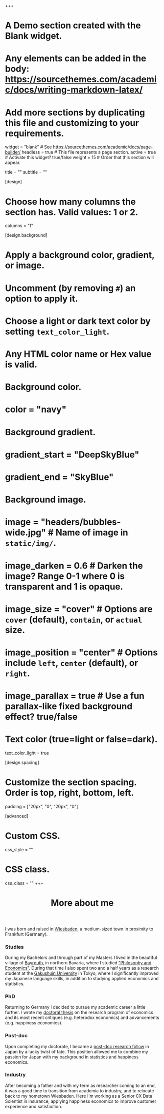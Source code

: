 +++
# A Demo section created with the Blank widget.
# Any elements can be added in the body: https://sourcethemes.com/academic/docs/writing-markdown-latex/
# Add more sections by duplicating this file and customizing to your requirements.

widget = "blank"  # See https://sourcethemes.com/academic/docs/page-builder/
headless = true  # This file represents a page section.
active = true  # Activate this widget? true/false
weight = 15  # Order that this section will appear.

title = ""
subtitle = ""

[design]
  # Choose how many columns the section has. Valid values: 1 or 2.
  columns = "1"

[design.background]
  # Apply a background color, gradient, or image.
  #   Uncomment (by removing `#`) an option to apply it.
  #   Choose a light or dark text color by setting `text_color_light`.
  #   Any HTML color name or Hex value is valid.

  # Background color.
  # color = "navy"
  
  # Background gradient.
  # gradient_start = "DeepSkyBlue"
  # gradient_end = "SkyBlue"
  
  # Background image.
  # image = "headers/bubbles-wide.jpg"  # Name of image in `static/img/`.
  # image_darken = 0.6  # Darken the image? Range 0-1 where 0 is transparent and 1 is opaque.
  # image_size = "cover"  #  Options are `cover` (default), `contain`, or `actual` size.
  # image_position = "center"  # Options include `left`, `center` (default), or `right`.
  # image_parallax = true  # Use a fun parallax-like fixed background effect? true/false

  # Text color (true=light or false=dark).
  text_color_light = true

[design.spacing]
  # Customize the section spacing. Order is top, right, bottom, left.
  padding = ["20px", "0", "20px", "0"]

[advanced]
 # Custom CSS. 
 css_style = ""
 
 # CSS class.
 css_class = ""
+++

<h1 style="text-align: center">More about me</h1>
<br>
<div class="row">
<div class="col-12 col-lg-4 section-heading">
  <h3></h3>
</div>
    
<div class="col-12 col-lg-8">
<p class="intro">I was born and raised in <a href="https://www.wiesbaden.de/en/tourism/index.php" target="_blank">Wiesbaden</a>, a medium-sized town in proximity to Frankfurt (Germany).</p>
</div>
</div>

<div class="row">
<div class="col-12 col-lg-4 section-heading">
  <h3>Studies</h3>
</div>

<div class="col-12 col-lg-8">
<p class="intro">During my Bachelors and through part of my Masters I lived in the beautiful village of <a href="https://www.bayreuth-tourismus.de/en/" target="_blank">Bayreuth</a>, in northern Bavaria, where I studied <a href="https://www.uni-bayreuth.de/en/master/philosophy-economics" target="_blank">"Philosophy and Economics"</a>. During that time I also spent two and a half years as a research student at the <a href="https://www.gakushuin.ac.jp/houjin/kikaku/english/index.html" target="_blank">Gakushuin University</a> in Tokyo, where I significantly improved my Japanese language skills, in addition to studying applied economics and statistics.</p>
</div>
</div>


<div class="row">
<div class="col-12 col-lg-4 section-heading">
  <h3>PhD</h3>
</div>
    
<div class="col-12 col-lg-8">
<p class="intro">Returning to Germany I decided to pursue my academic career a little further. I wrote my <a href="https://www.amazon.de/Beitrag-ökonomischen-Theorie-Schriften-Nationalökonomie/dp/3942492067/ref=sr_1_1?__mk_de_DE=ÅMÅŽÕÑ&crid=2YMYK9L42VOPI&keywords=tim+tiefenbach&qid=1671399020&sprefix=tim+tief%2Caps%2C485&sr=8-1" target="_blank">doctoral thesis</a> on the research program of economics and its most recent critiques (e.g. heterodox economics) and advancements (e.g. happiness economics).
</div>
</div>


<div class="row">
<div class="col-12 col-lg-4 section-heading">
  <h3>Post-doc</h3>
</div>
    
<div class="col-12 col-lg-8">
<p class="intro">Upon completing my doctorate, I became a <a href="https://www.dijtokyo.org/people/?affiliation=senior_research_fellows&show_former=true#tim-tiefenbach" target="_blank">post-doc research follow</a> in Japan by a lucky twist of fate. This position allowed me to combine my passion for Japan with my background in statistics and happiness economics.</p>
</div>
</div>


<div class="row">
<div class="col-12 col-lg-4 section-heading">
  <h3>Industry</h3>
</div>
    
<div class="col-12 col-lg-8">
<p class="intro">After becoming a father and with my term as researcher coming to an end, it was
a good time to transition from academia to industry, and to relocate back to my hometown Wiesbaden. Here I'm working as a Senior CX Data Scientist in insurance, applying happiness economics to improve customer experience and satisfaction.</p>
</div>
</div>
